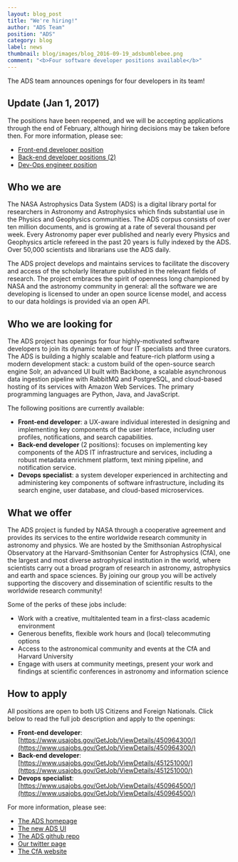 ```yaml
---
layout: blog_post
title: "We're hiring!"
author: "ADS Team"
position: "ADS"
category: blog
label: news
thumbnail: blog/images/blog_2016-09-19_adsbumblebee.png
comment: "<b>Four software developer positions available</b>"
---
```


The ADS team announces openings for four developers in its team!

## Update (Jan 1, 2017)

The positions have been reopened, and we will be accepting applications through the end of February, 
although hiring decisions may be taken before then.  For more information, please see:

  * [Front-end developer position](https://adsabs.github.io/jobs/front-end.html)
  * [Back-end developer positions (2)](https://adsabs.github.io/jobs/back-end.html)
  * [Dev-Ops engineer position](https://adsabs.github.io/jobs/dev-ops.html)


## Who we are

The NASA Astrophysics Data System (ADS) is a digital library portal for researchers in Astronomy and Astrophysics which finds substantial use in the Physics and Geophysics communities. The ADS corpus consists of over ten million documents, and is growing at a rate of several thousand per week. Every Astronomy paper ever published and nearly every Physics and Geophysics article refereed in the past 20 years is fully indexed by the ADS. Over 50,000 scientists and librarians use the ADS daily. 

The ADS project develops and maintains services to facilitate the discovery and access of the scholarly literature published in the relevant fields of research.  The project embraces the spirit of openness long championed by NASA and the astronomy community in general: all the software we are developing is licensed to under an open source license model, and access to our data holdings is provided via an open API.

## Who we are looking for 

The ADS project has openings for four highly-motivated software developers to join its dynamic team of four IT specialists and three curators.  The ADS is building a highly scalable and feature-rich platform using a modern development stack: a custom build of the open-source search engine Solr, an advanced UI built with Backbone, a scalable asynchronous data ingestion pipeline with RabbitMQ and PostgreSQL, and cloud-based hosting of its services with Amazon Web Services. The primary programming languages are Python, Java, and JavaScript.

The following positions are currently available:

  * **Front-end developer**: a UX-aware individual interested in designing and implementing key 
components of the user interface, including user profiles, notifications, and search capabilities.
  * **Back-end developer** (2 positions): focuses on implementing key components of the ADS IT 
infrastructure and services, including a robust metadata enrichment platform, 
text mining pipeline, and notification service.
  * **Devops specialist**: a system developer experienced in architecting and administering 
key components of software infrastructure, including its search engine, user database, 
and cloud-based microservices. 

## What we offer

The ADS project is funded by NASA through a cooperative agreement and provides its services to the entire worldwide research community in astronomy and physics. We are hosted by the Smithsonian Astrophysical Observatory at the Harvard-Smithsonian Center for Astrophysics (CfA), one the largest and most diverse astrophysical institution in the world, where scientists carry out a broad program of research in astronomy, astrophysics and earth and space sciences. By joining our group you will be actively supporting the discovery and dissemination of scientific results to the worldwide research community!

Some of the perks of these jobs include:

  * Work with a creative, multitalented team in a first-class academic environment
  * Generous benefits, flexible work hours and (local) telecommuting options
  * Access to the astronomical community and events at the CfA and Harvard University
  * Engage with users at community meetings, present your work and findings at scientific conferences in astronomy and information science

## How to apply

All positions are open to both US Citizens and Foreign Nationals.
Click below to read the full job description and apply to the openings:

  * **Front-end developer**: [https://www.usajobs.gov/GetJob/ViewDetails/450964300/](https://www.usajobs.gov/GetJob/ViewDetails/450964300/)
  * **Back-end developer**: [https://www.usajobs.gov/GetJob/ViewDetails/451251000/](https://www.usajobs.gov/GetJob/ViewDetails/451251000/)
  * **Devops specialist**: [https://www.usajobs.gov/GetJob/ViewDetails/450964500/](https://www.usajobs.gov/GetJob/ViewDetails/450964500/)

For more information, please see:

  * [The ADS homepage](http://adsabs.harvard.edu)
  * [The new ADS UI](https://ui.adsabs.harvard.edu)
  * [The ADS github repo](https://github.com/adsabs)
  * [Our twitter page](https://twitter.com/adsabs)
  * [The CfA website](https://www.cfa.harvard.edu/)







